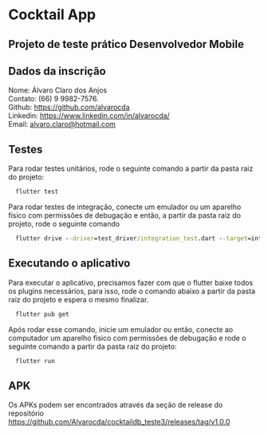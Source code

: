 # Cocktail App

## Projeto de teste prático Desenvolvedor Mobile

## Dados da inscrição

Nome: Álvaro Claro dos Anjos  
Contato: (66) 9 9982-7576.  
Github: <https://github.com/alvarocda>  
Linkedin: <https://www.linkedin.com/in/alvarocda/>  
Email: alvaro.claro@hotmail.com  

## Testes

Para rodar testes unitários, rode o seguinte comando a partir da pasta raiz do projeto:  

```ps
  flutter test
```  
  
Para rodar testes de integração, conecte um emulador ou um aparelho fisico com permissões de debugação e então, a partir da pasta raiz do projeto, rode o seguinte comando

```cmd
  flutter drive --driver=test_driver/integration_test.dart --target=integration_test/app_test.dart
```  

## Executando o aplicativo

Para executar o aplicativo, precisamos fazer com que o flutter baixe todos os plugins necessários, para isso, rode o comando abaixo a partir da pasta raiz do projeto e espera o mesmo finalizar.

```cmd
  flutter pub get
```

Após rodar esse comando, inicie um emulador ou então, conecte ao computador um aparelho fisico com permissões de debugação e rode o seguinte comando a partir da pasta raiz do projeto:

```cmd
  flutter run
```
## APK
Os APKs podem ser encontrados através da seção de release do repositório https://github.com/Alvarocda/cocktaildb_teste3/releases/tag/v1.0.0


